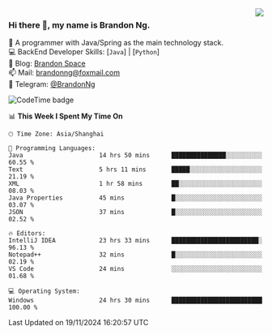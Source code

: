 <img  align="right" src="https://github-readme-stats-brandon0824.vercel.app/api/top-langs/?username=brandon0824&layout=compact">

### Hi there 👋, my name is Brandon Ng.

🌱 A programmer with Java/Spring as the main technology stack.  
💻 BackEnd Developer Skills: [`Java`] | [`Python`]  
📝 Blog: [Brandon Space](https://brandonng.tech)  
📫 Mail: brandonng@foxmail.com  
📰 Telegram: [@BrandonNg](https://t.me/BrandonNg24)  

![CodeTime badge](https://img.shields.io/endpoint?style=flat-square&url=https%3A%2F%2Fapi.codetime.dev%2Fshield%3Fid%3D128%26project%3D%26in%3D604800000)

<!--START_SECTION:waka-->
📊 **This Week I Spent My Time On** 

```text
🕑︎ Time Zone: Asia/Shanghai

💬 Programming Languages: 
Java                     14 hrs 50 mins      ███████████████░░░░░░░░░░   60.55 % 
Text                     5 hrs 11 mins       █████░░░░░░░░░░░░░░░░░░░░   21.19 % 
XML                      1 hr 58 mins        ██░░░░░░░░░░░░░░░░░░░░░░░   08.03 % 
Java Properties          45 mins             █░░░░░░░░░░░░░░░░░░░░░░░░   03.07 % 
JSON                     37 mins             █░░░░░░░░░░░░░░░░░░░░░░░░   02.52 % 

🔥 Editors: 
IntelliJ IDEA            23 hrs 33 mins      ████████████████████████░   96.13 % 
Notepad++                32 mins             █░░░░░░░░░░░░░░░░░░░░░░░░   02.19 % 
VS Code                  24 mins             ░░░░░░░░░░░░░░░░░░░░░░░░░   01.68 % 

💻 Operating System: 
Windows                  24 hrs 30 mins      █████████████████████████   100.00 % 
```


 Last Updated on 19/11/2024 16:20:57 UTC
<!--END_SECTION:waka-->
